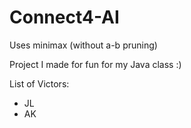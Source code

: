 # Connect4-AI


Uses minimax (without a-b pruning) 

Project I made for fun for my Java class :)


List of Victors:
- JL
- AK
